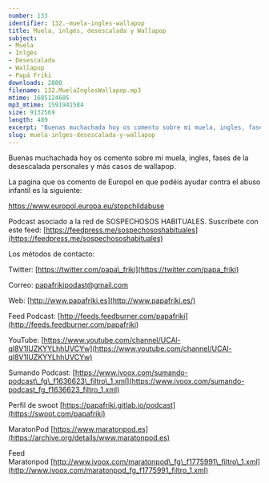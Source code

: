 ```yaml
---
number: 133
identifier: 132.-muela-ingles-wallapop
title: Muela, inlgés, desescalada y Wallapop
subject:
- Muela
- Inlgés
- Desescalada
- Wallapop
- Papá Friki
downloads: 2880
filename: 132.MuelaInglesWallapop.mp3
mtime: 1685124605
mp3_mtime: 1591941584
size: 9132569
length: 489
excerpt: "Buenas muchachada hoy os comento sobre mi muela, ingles, fases de la desescalada personales y más casos de wallapop.\n\nLa pagina que os comento de Europol en que podéis ayudar contra el abuso infantil es la siguiente:  \n\n[https://www.europol.europa.eu/stopchildabuse ](https://www.europol.europa.eu/stopchildabuse)  \n\nPodcast asociado a la red de SOSPECHOSOS HABITUALES. Suscríbete con este feed: [https://feedpress.me/sospechososhabituales](https://feedpress.me/sospechososhabituales)"
slug: muela-inlges-desescalada-y-wallapop
---
```

Buenas muchachada hoy os comento sobre mi muela, ingles, fases de la desescalada personales y más casos de wallapop.

La pagina que os comento de Europol en que podéis ayudar contra el abuso infantil es la siguiente:

[https://www.europol.europa.eu/stopchildabuse ](https://www.europol.europa.eu/stopchildabuse)

Podcast asociado a la red de SOSPECHOSOS HABITUALES. Suscríbete con este feed: [https://feedpress.me/sospechososhabituales](https://feedpress.me/sospechososhabituales)

Los métodos de contacto:

Twitter: [https://twitter.com/papa\_friki](https://twitter.com/papa_friki)

Correo: [papafrikipodast@gmail.com](https://archive.org/details/papafrikipodast@gmail.com)

Web: [http://www.papafriki.es](http://www.papafriki.es/)

Feed Podcast: [http://feeds.feedburner.com/papafriki](http://feeds.feedburner.com/papafriki)

YouTube: [https://www.youtube.com/channel/UCAl-ql8V1IUZKYYLhhUVCYw](https://www.youtube.com/channel/UCAl-ql8V1IUZKYYLhhUVCYw)

Sumando Podcast: [https://www.ivoox.com/sumando-podcast\_fg\_f1636623\_filtro\_1.xml](https://www.ivoox.com/sumando-podcast_fg_f1636623_filtro_1.xml)

Perfil de swoot [https://papafriki.gitlab.io/podcast](https://swoot.com/papafriki)

MaratonPod [https://www.maratonpod.es](https://archive.org/details/www.maratonpod.es)

Feed Maratonpod [http://www.ivoox.com/maratonpod\_fg\_f1775991\_filtro\_1.xml](http://www.ivoox.com/maratonpod_fg_f1775991_filtro_1.xml)